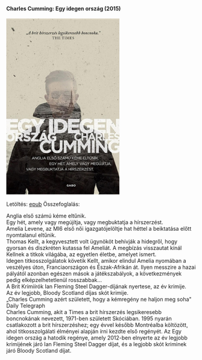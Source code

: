 #### <a name="id_967">Charles Cumming: Egy idegen ország (2015)</a>
<img src="https://github.com/BercziSandor/calibre_lib/raw/main/Charles%20Cumming/Egy%20idegen%20orszag%20%28967%29/cover.jpg" alt="cover" width="300"/>

Letöltés: [epub](https://github.com/BercziSandor/calibre_lib/raw/main/Charles%20Cumming/Egy%20idegen%20orszag%20%28967%29/Egy%20idegen%20orszag%20-%20Charles%20Cumming.epub)
Összefoglalás:
<div>
<p>Anglia ​első számú kéme eltűnik.<br>Egy hét, amely vagy megújítja, vagy megbuktatja a hírszerzést.<br>Amelia Levene, az MI6 első női igazgatójelöltje hat héttel a beiktatása előtt nyomtalanul eltűnik. <br>Thomas Kellt, a kegyvesztett volt ügynököt behívják a hidegről, hogy gyorsan és diszkréten kutassa fel Ameliát. A megbízás visszautat kínál Kellnek a titkok világába, az egyetlen életbe, amelyet ismert. <br>Idegen titkosszolgálatok követik Kellt, amikor elindul Amelia nyomában a veszélyes úton, Franciaországon és Észak-Afrikán át. Ilyen messzire a hazai pályától azonban egészen mások a játékszabályok, a következmények pedig elképzelhetetlenül rosszabbak…<br>A Brit Krimiírók Ian Fleming Steel Dagger-díjának nyertese, az év krimije.<br>Az év legjobb, Bloody Scotland díjas skót krimije.<br>„Charles Cumming azért született, hogy a kémregény ne haljon meg soha"<br>Daily Telegraph<br>Charles Cumming, akit a Times a brit hírszerzés legsikeresebb boncnokának nevezett, 1971-ben született Skóciában. 1995 nyarán csatlakozott a brit hírszerzéshez; egy évvel később Montréalba költözött, ahol titkosszolgálati élményei alapján írni kezdte első regényét. Az Egy idegen ország a hatodik regénye, amely 2012-ben elnyerte az év legjobb krimijének járó Ian Fleming Steel Dagger díjat, és a legjobb skót kriminek járó Bloody Scotland díjat.</p></div>

